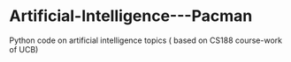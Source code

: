 # Artificial-Intelligence---Pacman
Python code on artificial intelligence topics ( based on CS188 course-work of UCB)  
